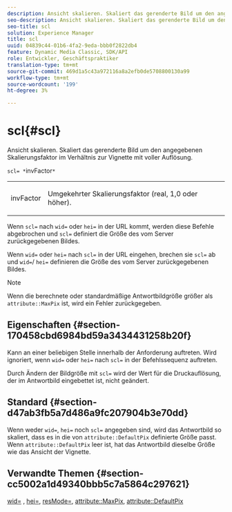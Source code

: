 ```yaml
---
description: Ansicht skalieren. Skaliert das gerenderte Bild um den angegebenen Skalierungsfaktor im Verhältnis zur Vignette mit voller Auflösung.
seo-description: Ansicht skalieren. Skaliert das gerenderte Bild um den angegebenen Skalierungsfaktor im Verhältnis zur Vignette mit voller Auflösung.
seo-title: scl
solution: Experience Manager
title: scl
uuid: 04839c44-01b6-4fa2-9eda-bbb0f2822db4
feature: Dynamic Media Classic, SDK/API
role: Entwickler, Geschäftspraktiker
translation-type: tm+mt
source-git-commit: 469d1a5c43a972116a8a2efb0de5708800130a99
workflow-type: tm+mt
source-wordcount: '199'
ht-degree: 3%

---
```



# scl{#scl}

Ansicht skalieren. Skaliert das gerenderte Bild um den angegebenen Skalierungsfaktor im Verhältnis zur Vignette mit voller Auflösung.

`scl= *`invFactor`*`

<table id="simpletable_EFE352FA8EF14197B6934783A2883451"> 
 <tr class="strow"> 
  <td class="stentry"> <p><span class="codeph"> <span class="varname"> invFactor</span> </span> </p></td> 
  <td class="stentry"> <p>Umgekehrter Skalierungsfaktor (real, 1,0 oder höher). </p></td> 
 </tr> 
</table>

Wenn `scl=` nach `wid=` oder `hei=` in der URL kommt, werden diese Befehle abgebrochen und `scl=` definiert die Größe des vom Server zurückgegebenen Bildes.

Wenn `wid=` oder `hei=` nach `scl=` in der URL eingehen, brechen sie `scl=` ab und `wid=`/ `hei=` definieren die Größe des vom Server zurückgegebenen Bildes.

>[!NOTE]
>
>Wenn die berechnete oder standardmäßige Antwortbildgröße größer als `attribute::MaxPix` ist, wird ein Fehler zurückgegeben.

## Eigenschaften {#section-170458cbd6984bd59a3434431258b20f}

Kann an einer beliebigen Stelle innerhalb der Anforderung auftreten. Wird ignoriert, wenn `wid=` oder `hei=` nach `scl=` in der Befehlssequenz auftreten.

Durch Ändern der Bildgröße mit `scl=` wird der Wert für die Druckauflösung, der im Antwortbild eingebettet ist, nicht geändert.

## Standard {#section-d47ab3fb5a7d486a9fc207904b3e70dd}

Wenn weder `wid=`, `hei=` noch `scl=` angegeben sind, wird das Antwortbild so skaliert, dass es in die von `attribute::DefaultPix` definierte Größe passt. Wenn `attribute::DefaultPix` leer ist, hat das Antwortbild dieselbe Größe wie das Ansicht der Vignette.

## Verwandte Themen {#section-cc5002a1d49340bbb5c7a5864c297621}

[wid=](../../../../../ir-api/http-protocol/image-rendering-api-ref/c-ir-http-protocol-ref/c-ir-http-protocol-command-reference/r-ir-wid.md#reference-b7e691b0624941168c94b2749ae233ec) ,  [hei=](../../../../../ir-api/http-protocol/image-rendering-api-ref/c-ir-http-protocol-ref/c-ir-http-protocol-command-reference/r-ir-hei.md#reference-1c08f60365a94417a39867c09cac5478),  [resMode=](../../../../../ir-api/http-protocol/image-rendering-api-ref/c-ir-http-protocol-ref/c-ir-http-protocol-command-reference/r-ir-http-resmode.md#reference-851a5b636f8948cfb11456c9b7dab0d3),  [attribute::MaxPix](../../../../../ir-api/material-cat/image-rendering-api-ref/c-ir-material-catalog/c-ir-attributes-reference/r-ir-maxpix.md#reference-569f186bbc2840a6bd3cffa8ff3e7657),  [attribute::DefaultPix](../../../../../ir-api/material-cat/image-rendering-api-ref/c-ir-material-catalog/c-ir-attributes-reference/r-ir-defaultpix.md#reference-102c98f9b5d24d2aaaeb756653fb0e6f)
